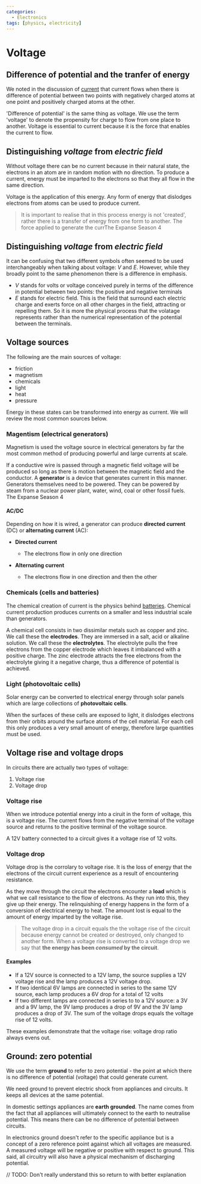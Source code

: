 ```yaml
---
categories:
  - Electronics
tags: [physics, electricity]
---
```


# Voltage

## Difference of potential and the tranfer of energy

We noted in the discussion of [current](/Electronics/Physics_of_electricity/Current.md) that current flows when there is difference of potential between two points with negatively charged atoms at one point and positively charged atoms at the other.

'Difference of potential' is the same thing as voltage. We use the term 'voltage' to denote the propensity for charge to flow from one place to another. Voltage is essential to current because it is the force that enables the current to flow.

## Distinguishing _voltage_ from _electric field_

Without voltage there can be no current because in their natural state, the electrons in an atom are in random motion with no direction. To produce a current, energy must be imparted to the electrons so that they all flow in the same direction.

Voltage is the application of this energy. Any form of energy that dislodges electrons from atoms can be used to produce current.

> It is important to realise that in this process energy is not 'created', rather there is a transfer of energy from one form to another. The force applied to generate the currThe Expanse Season 4

## Distinguishing _voltage_ from _electric field_

It can be confusing that two different symbols often seemed to be used interchangeably when talking about voltage: $V$ and $E$. However, while they broadly point to the same phenomenon there is a difference in emphasis.

- $V$ stands for volts or voltage conceived purely in terms of the difference in potential between two points: the positive and negative terminals
- $E$ stands for electric field. This is the field that surround each electric charge and exerts force on all other charges in the field, attracting or repelling them. So it is more the physical process that the volatage represents rather than the numerical representation of the potential between the terminals.

## Voltage sources

The following are the main sources of voltage:

- friction
- magnetism
- chemicals
- light
- heat
- pressure

Energy in these states can be transformed into energy as current. We will review the most common sources below.

### Magentism (electrical generators)

Magnetism is used the voltage source in electrical generators by far the most common method of producing powerful and large currents at scale.

If a conductive wire is passed through a magnetic field voltage will be produced so long as there is motion between the magnetic field and the conductor. A **generator** is a device that generates current in this manner. Generators themselves need to be powered. They can be powered by steam from a nuclear power plant, water, wind, coal or other fossil fuels.
The Expanse Season 4

#### AC/DC

Depending on how it is wired, a generator can produce **directed current** (DC) or **alternating current** (AC):

- **Directed current**

  - The electrons flow in only one direction

- **Alternating current**
  - The electrons flow in one direction and then the other

### Chemicals (cells and batteries)

The chemical creation of current is the physics behind [batteries](/Electronics/Cells_and_batteries.md). Chemical current production produces currents on a smaller and less industrial scale than generators.

A chemical cell consists in two dissimilar metals such as copper and zinc. We call these the **electrodes**. They are immersed in a salt, acid or alkaline solution. We call these the **electrolytes**. The electrolyte pulls the free electrons from the copper electrode which leaves it imbalanced with a positive charge. The zinc electrode attracts the free electrons from the electrolyte giving it a negative charge, thus a difference of potential is achieved.

### Light (photovoltaic cells)

Solar energy can be converted to electrical energy through solar panels which are large collections of **photovoltaic cells**.

When the surfaces of these cells are exposed to light, it dislodges electrons from their orbits around the surface atoms of the cell material. For each cell this only produces a very small amount of energy, therefore large quantities must be used.

## Voltage rise and voltage drops

In circuits there are actually two types of voltage:

1. Voltage rise
2. Voltage drop

### Voltage rise

When we introduce potential energy into a ciruit in the form of voltage, this is a voltage rise. The current flows from the negative terminal of the voltage source and returns to the positive terminal of the voltage source.

A 12V battery connected to a circuit gives it a voltage rise of 12 volts.

### Voltage drop

Voltage drop is the corrolary to voltage rise. It is the loss of energy that the electrons of the circuit current experience as a result of encountering resistance.

As they move through the circuit the electrons encounter a **load** which is what we call resistance to the flow of electrons. As they run into this, they give up their energy. The relinquishing of energy happens in the form of a conversion of electrical energy to heat. The amount lost is equal to the amount of energy imparted by the voltage rise.

> The voltage drop in a circuit equals the the voltage rise of the circuit because energy cannot be created or destroyed, only changed to another form. When a voltage rise is converted to a voltage drop we say that **the energy has been _consumed_ by the circuit**.

#### Examples

- If a 12V source is connected to a 12V lamp, the source supplies a 12V voltage rise and the lamp produces a 12V voltage drop.
- If two identical 6V lamps are connected in series to the same 12V source, each lamp produces a 6V drop for a total of 12 volts
- If two different lamps are connected in series to to a 12V source: a 3V and a 9V lamp, the 9V lamp produces a drop of 9V and the 3V lamp produces a drop of 3V. The sum of the voltage drops equals the voltage rise of 12 volts.

These examples demonstrate that the voltage rise: voltage drop ratio always evens out.

## Ground: zero potential

We use the term **ground** to refer to zero potential - the point at which there is no difference of potential (voltage) that could generate current.

We need ground to prevent electric shock from appliances and circuits. It keeps all devices at the same potential.

In domestic settings appliances are **earth grounded**. The name comes from the fact that all appliances will ultimately connect to the earth to neutralise potential. This means there can be no difference of potential between circuits.

In electronics ground doesn't refer to the specific appliance but is a concept of a zero reference point against which all voltages are measured. A measured voltage will be negative or positive with respect to ground. This said, all circuitry will also have a physical mechanism of discharging potential.

// TODO: Don't really understand this so return to with better explanation

